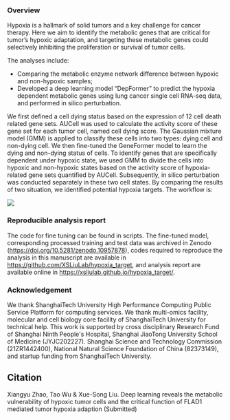 ### Overview

Hypoxia is a hallmark of solid tumors and a key challenge for cancer therapy. Here we aim to identify the metabolic genes that are critical for tumor’s hypoxic adaptation, and targeting these metabolic genes could selectively inhibiting the proliferation or survival of tumor cells. 

The analyses include:

- Comparing the metabolic enzyme network difference between hypoxic and non-hypoxic samples;
- Developed a deep learning model “DepFormer” to predict the hypoxia dependent metabolic genes using lung cancer single cell RNA-seq data, and performed in silico perturbation.

We first defined a cell dying status based on the expression of 12 cell death related gene sets. AUCell was used to calculate the activity score of these gene set for each tumor cell, named cell dying score. The Gaussian mixture model (GMM) is applied to classify these cells into two types: dying cell and non-dying cell. We then fine-tuned the GeneFormer model to learn the dying and non-dying status of cells. To identify genes that are specifically dependent under hypoxic state, we used GMM to divide the cells into hypoxic and non-hypoxic states based on the activity score of hypoxia-related gene sets quantified by AUCell. Subsequently, in silico perturbation was conducted separately in these two cell states. By comparing the results of two situation, we identified potential hypoxia targets. The workflow is:

![](https://picgo-wutao.oss-cn-shanghai.aliyuncs.com/undefinedhypoxia_00.png)

### Reproducible analysis report

The code for fine tuning can be found in scripts. The fine-tuned model, corresponding processed training and test data was archived in Zenodo (https://doi.org/10.5281/zenodo.10957878), codes required to reproduce the analysis in this manuscript are available in https://github.com/XSLiuLab/hypoxia_target, and analysis report are available online in https://xsliulab.github.io/hypoxia_target/.

### Acknowledgement

We thank ShanghaiTech University High Performance Computing Public Service Platform for computing services. We thank multi-omics facility, molecular and cell biology core facility of ShanghaiTech University for technical help. This work is supported by cross disciplinary Research Fund of Shanghai Ninth People's Hospital, Shanghai JiaoTong University School of Medicine (JYJC202227). Shanghai Science and Technology Commission (21ZR1442400), National Natural Science Foundation of China (82373149), and startup funding from ShanghaiTech University. 

## Citation
Xiangyu Zhao, Tao Wu & Xue-Song Liu. Deep learning reveals the metabolic vulnerability of hypoxic tumor cells and the critical function of FLAD1 mediated tumor hypoxia adaption (Submitted)


